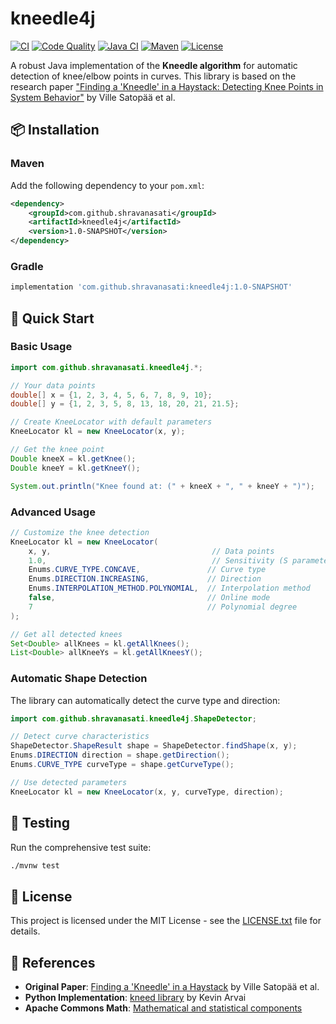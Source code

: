 # kneedle4j

[![CI](https://github.com/shravanasati/kneedle4j/actions/workflows/ci.yml/badge.svg)](https://github.com/shravanasati/kneedle4j/actions/workflows/ci.yml)
[![Code Quality](https://github.com/shravanasati/kneedle4j/actions/workflows/quality.yml/badge.svg)](https://github.com/shravanasati/kneedle4j/actions/workflows/quality.yml)
[![Java CI](https://img.shields.io/badge/Java-8%2B-brightgreen)](https://openjdk.java.net/)
[![Maven](https://img.shields.io/badge/Maven-3.6%2B-blue)](https://maven.apache.org/)
[![License](https://img.shields.io/badge/License-MIT-yellow.svg)](LICENSE.txt)

A robust Java implementation of the **Kneedle algorithm** for automatic detection of knee/elbow points in curves. This library is based on the research paper ["Finding a 'Kneedle' in a Haystack: Detecting Knee Points in System Behavior"](https://raghavan.usc.edu/papers/kneedle-simplex11.pdf) by Ville Satopää et al.

## 📦 Installation

### Maven

Add the following dependency to your `pom.xml`:

```xml
<dependency>
    <groupId>com.github.shravanasati</groupId>
    <artifactId>kneedle4j</artifactId>
    <version>1.0-SNAPSHOT</version>
</dependency>
```

### Gradle

```gradle
implementation 'com.github.shravanasati:kneedle4j:1.0-SNAPSHOT'
```

## 🚀 Quick Start

### Basic Usage

```java
import com.github.shravanasati.kneedle4j.*;

// Your data points
double[] x = {1, 2, 3, 4, 5, 6, 7, 8, 9, 10};
double[] y = {1, 2, 3, 5, 8, 13, 18, 20, 21, 21.5};

// Create KneeLocator with default parameters
KneeLocator kl = new KneeLocator(x, y);

// Get the knee point
Double kneeX = kl.getKnee();
Double kneeY = kl.getKneeY();

System.out.println("Knee found at: (" + kneeX + ", " + kneeY + ")");
```

### Advanced Usage

```java
// Customize the knee detection
KneeLocator kl = new KneeLocator(
    x, y,                                    // Data points
    1.0,                                     // Sensitivity (S parameter)
    Enums.CURVE_TYPE.CONCAVE,               // Curve type
    Enums.DIRECTION.INCREASING,             // Direction
    Enums.INTERPOLATION_METHOD.POLYNOMIAL,  // Interpolation method
    false,                                  // Online mode
    7                                       // Polynomial degree
);

// Get all detected knees
Set<Double> allKnees = kl.getAllKnees();
List<Double> allKneeYs = kl.getAllKneesY();
```

### Automatic Shape Detection

The library can automatically detect the curve type and direction:

```java
import com.github.shravanasati.kneedle4j.ShapeDetector;

// Detect curve characteristics
ShapeDetector.ShapeResult shape = ShapeDetector.findShape(x, y);
Enums.DIRECTION direction = shape.getDirection();
Enums.CURVE_TYPE curveType = shape.getCurveType();

// Use detected parameters
KneeLocator kl = new KneeLocator(x, y, curveType, direction);
```

## 🧪 Testing

Run the comprehensive test suite:

```bash
./mvnw test
```
## 📄 License

This project is licensed under the MIT License - see the [LICENSE.txt](LICENSE.txt) file for details.

## 🔗 References

- **Original Paper**: [Finding a 'Kneedle' in a Haystack](https://raghavan.usc.edu/papers/kneedle-simplex11.pdf) by Ville Satopää et al.
- **Python Implementation**: [kneed library](https://github.com/arvkevi/kneed/) by Kevin Arvai
- **Apache Commons Math**: [Mathematical and statistical components](https://commons.apache.org/proper/commons-math/)
